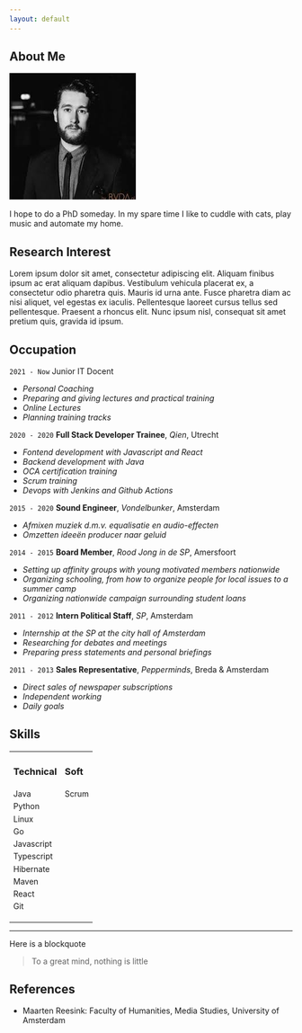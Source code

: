 ```yaml
---
layout: default
---
```


## About Me

<img class="profile-picture" src="profile.jpg">

I hope to do a PhD someday. In my spare time I like to cuddle with cats, play music and automate my home.

## Research Interest

Lorem ipsum dolor sit amet, consectetur adipiscing elit. Aliquam finibus ipsum ac erat aliquam dapibus. Vestibulum vehicula placerat ex, a consectetur odio pharetra quis. Mauris id urna ante. Fusce pharetra diam ac nisi aliquet, vel egestas ex iaculis. Pellentesque laoreet cursus tellus sed pellentesque. Praesent a rhoncus elit. Nunc ipsum nisl, consequat sit amet pretium quis, gravida id ipsum.

## Occupation
`2021 - Now`
Junior IT Docent
- *Personal Coaching*
- *Preparing and giving lectures and practical training*
- *Online Lectures*
- *Planning training tracks*

`2020 - 2020`
**Full Stack Developer Trainee**, *Qien*, Utrecht
- *Fontend development with Javascript and React*
- *Backend development with Java*
- *OCA certification training*
- *Scrum training*
- *Devops with Jenkins and Github Actions*

`2015 - 2020`
**Sound Engineer**, *Vondelbunker*, Amsterdam
- *Afmixen muziek d.m.v. equalisatie en audio-effecten*
- *Omzetten ideeën producer naar geluid*

`2014 - 2015`
**Board Member**, *Rood Jong in de SP*, Amersfoort
- *Setting up affinity groups with young motivated members nationwide*
- *Organizing schooling, from how to organize people for local issues to a summer camp*
- *Organizing nationwide campaign surrounding student loans*

`2011 - 2012`
**Intern Political Staff**, *SP*, Amsterdam
- *Internship at the SP at the city hall of Amsterdam*
- *Researching for debates and meetings*
- *Preparing press statements and personal briefings*

`2011 - 2013`
**Sales Representative**, *Pepperminds*, Breda & Amsterdam
- *Direct sales of newspaper subscriptions*
- *Independent working*
- *Daily goals*

## Skills
<table>
 <tr>
  <td><h3>Technical</h3></td>
  <td><h3>Soft</h3></td>
 </tr>
 <tr>
    <td>Java</td>
    <td>Scrum</td>
 </tr>
  <tr>
    <td>Python</td>
    <td></td>
 </tr>
  <tr>
    <td>Linux</td>
    <td></td>
 </tr>
  <tr>
    <td>Go</td>
    <td></td>
 </tr>
  <tr>
    <td>Javascript</td>
    <td></td>
 </tr>
   <tr>
    <td>Typescript</td>
    <td></td>
 </tr>
 <tr>
    <td>Hibernate</td>
    <td></td>
 </tr>
 <tr>
    <td>Maven</td>
    <td></td>
 </tr>
 <tr>
    <td>React</td>
    <td></td>
 </tr>
 <tr>
    <td>Git</td>
    <td></td>
 </tr>
 <tr>
    <td></td>
    <td></td>
 </tr>
 <tr>
    <td></td>
    <td></td>
 </tr>
 <tr>
    <td></td>
    <td></td>
 </tr>
 
 
</table>


---

Here is a blockquote

> To a great mind, nothing is little

## References

* Maarten Reesink: Faculty of Humanities, Media Studies, University of Amsterdam
